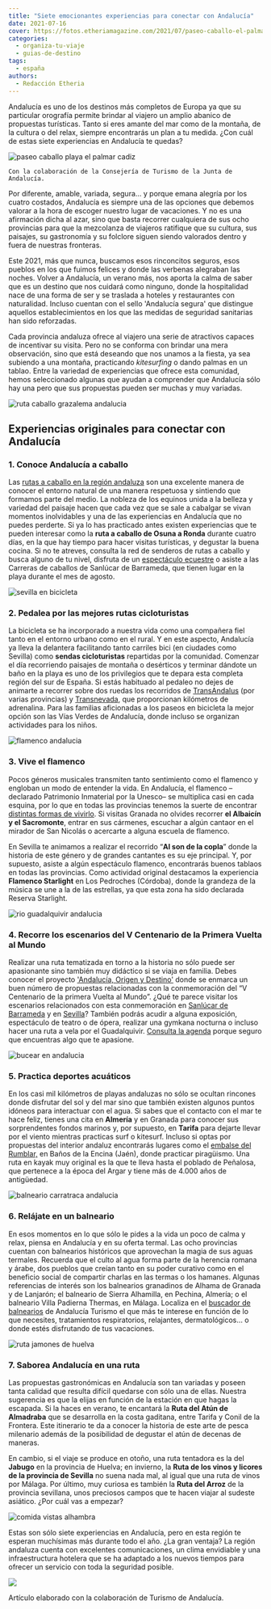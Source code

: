 ```yaml
---
title: "Siete emocionantes experiencias para conectar con Andalucía"
date: 2021-07-16
cover: https://fotos.etheriamagazine.com/2021/07/paseo-caballo-el-palmar.jpg
categories: 
  - organiza-tu-viaje
  - guias-de-destino
tags: 
  - españa
authors: 
  - Redacción Etheria
---
```


Andalucía es uno de los destinos más completos de Europa ya que su particular orografía permite brindar al viajero un amplio abanico de propuestas turísticas. Tanto si eres amante del mar como de la montaña, de la cultura o del relax, siempre encontrarás un plan a tu medida. ¿Con cuál de estas siete experiencias en Andalucía te quedas?

![paseo caballo playa el palmar cadiz](https://fotos.etheriamagazine.com/2021/07/paseo-caballo-el-palmar.jpg "Pasear por la playa a caballo es una de las emocionantes experiencias en Andalucía. © Turismo Andalucía")

```
Con la colaboración de la Consejería de Turismo de la Junta de Andalucía.
```

Por diferente, amable, variada, segura… y porque emana alegría por los cuatro costados, 
Andalucía es siempre una de las opciones que debemos valorar a la hora de escoger 
nuestro lugar de vacaciones. Y no es una afirmación dicha al azar, sino que basta 
recorrer cualquiera de sus ocho provincias para que la mezcolanza de viajeros ratifique 
que su cultura, sus paisajes, su gastronomía y su folclore siguen siendo valorados 
dentro y fuera de nuestras fronteras. 

Este 2021, más que nunca, buscamos esos rinconcitos seguros, esos pueblos en los que 
fuimos felices y donde las verbenas alegraban las noches. Volver a Andalucía, un verano 
más, nos aporta la calma de saber que es un destino que nos cuidará como ninguno, donde 
la hospitalidad nace de una forma de ser y se traslada a hoteles y restaurantes con 
naturalidad. Incluso cuentan con el sello 'Andalucía segura' que distingue aquellos 
establecimientos en los que las medidas de seguridad sanitarias han sido reforzadas. 

Cada provincia andaluza ofrece al viajero una serie de atractivos capaces de incentivar 
su visita. Pero no se conforma con brindar una mera observación, sino que está deseando 
que nos unamos a la fiesta, ya sea subiendo a una montaña, practicando _kitesurfing_ o 
dando palmas en un tablao. Entre la variedad de experiencias que ofrece esta comunidad, 
hemos seleccionado algunas que ayudan a comprender que Andalucía sólo hay una pero que 
sus propuestas pueden ser muchas y muy variadas. 

![ruta caballo grazalema andalucia](https://fotos.etheriamagazine.com/2021/07/ruta-caballo-grazalema.jpg "Ruta a caballo por el P.N. de la Sierra de Grazalema. © Turismo Andalucía")

## Experiencias originales para conectar con Andalucía

### 1\. Conoce Andalucía a caballo

Las [rutas a caballo en la región 
andaluza](https://www.andalucia.org/es/turismo-y-deporte/andalucia-caballo) son una 
excelente manera de conocer el entorno natural de una manera respetuosa y sintiendo que 
formamos parte del medio. La nobleza de los equinos unida a la belleza y variedad del 
paisaje hacen que cada vez que se sale a cabalgar se vivan momentos inolvidables y una 
de las experiencias en Andalucía que no puedes perderte. Si ya lo has practicado antes 
existen experiencias que te pueden interesar como la **ruta a caballo de Osuna a Ronda** 
durante cuatro días, en la que hay tiempo para hacer visitas turísticas, y degustar la 
buena cocina. Si no te atreves, consulta la red de senderos de rutas a caballo y busca 
alguno de tu nivel, disfruta de un [espectáculo ecuestre](https://www.realescuela.org/) 
o asiste a las Carreras de caballos de Sanlúcar de Barrameda, que tienen lugar en la 
playa durante el mes de agosto. 

![sevilla en bicicleta](https://fotos.etheriamagazine.com/2021/07/ruta-bicicleta-andalucia.jpg "Un paseo en bicicleta por Sevilla. © Turismo Andalucía")

### 2\. Pedalea por las mejores rutas cicloturistas  

La bicicleta se ha incorporado a nuestra vida como una compañera fiel tanto en el 
entorno urbano como en el rural. Y en este aspecto, Andalucía ya lleva la delantera 
facilitando tanto carriles bici (en ciudades como Sevilla) como **sendas cicloturistas** 
repartidas por la comunidad. Comenzar el día recorriendo paisajes de montaña o 
desérticos y terminar dándote un baño en la playa es uno de los privilegios que te 
depara esta completa región del sur de España. Si estás habituado al pedaleo no dejes de 
animarte a recorrer sobre dos ruedas los recorridos de 
[TransAndalus](https://www.andalucia.org/es/rutas-en-bicicleta) (por varias provincias) 
y [Transnevada](https://www.andalucia.org/internal_redirect/14899/), que proporcionan 
kilómetros de adrenalina. Para las familias aficionadas a los paseos en bicicleta la 
mejor opción son las Vías Verdes de Andalucía, donde incluso se organizan actividades 
para los niños. 

![flamenco andalucia](https://fotos.etheriamagazine.com/2021/07/flamenco-Palacio-Olvidados.jpg "Disfrutar de un espectáculo de flamenco es una experiencia obligada. © Turismo Andalucía")

### 3\. Vive el flamenco  

Pocos géneros musicales transmiten tanto sentimiento como el flamenco y engloban un modo 
de entender la vida. En Andalucía, el flamenco –declarado Patrimonio Inmaterial por la 
Unesco– se multiplica casi en cada esquina, por lo que en todas las provincias tenemos 
la suerte de encontrar [distintas formas de 
vivirlo](https://www.andalucia.org/es/flamenco). Si visitas Granada no olvides recorrer 
**el Albaicín y el Sacromonte**, entrar en sus cármenes, escuchar a algún cantaor en el 
mirador de San Nicolás o acercarte a alguna escuela de flamenco. 

En Sevilla te animamos a realizar el recorrido “**Al son de la copla**” donde la 
historia de este género y de grandes cantantes es su eje principal. Y, por supuesto, 
asiste a algún espectáculo flamenco, encontrarás buenos tablaos en todas las provincias. 
Como actividad original destacamos la experiencia **Flamenco Starlight** en Los 
Pedroches (Córdoba), donde la grandeza de la música se une a la de las estrellas, ya que 
esta zona ha sido declarada Reserva Starlight. 

![rio guadalquivir andalucia](https://fotos.etheriamagazine.com/2021/07/ruta-guadalquivir-andalucia.jpg "Río Guadalquivir a la altura de la Torre del Oro, en Sevilla. © Turismo Andalucía")

### 4\. Recorre los escenarios del V Centenario de la Primera Vuelta al Mundo

Realizar una ruta tematizada en torno a la historia no sólo puede ser apasionante sino 
también muy didáctico si se viaja en familia. Debes conocer el proyecto ['Andalucía, 
Origen y Destino'](https://origenydestino.andalucia.org/) donde se enmarca un buen 
número de propuestas relacionadas con la conmemoración del “V Centenario de la primera 
Vuelta al Mundo”. ¿Qué te parece visitar los escenarios relacionados con esta 
conmemoración en [Sanlúcar de 
Barrameda](https://origenydestino.andalucia.org/escenario/sanlucar-de-barrameda/) y en 
[Sevilla](https://origenydestino.andalucia.org/escenario/sevilla/)? También podrás 
acudir a alguna exposición, espectáculo de teatro o de ópera, realizar una gymkana 
nocturna o incluso hacer una ruta a vela por el Guadalquivir. [Consulta la 
agenda](https://origenydestino.andalucia.org/#Conoce-los-tescenariosde-un-viaje-historico) 
porque seguro que encuentras algo que te apasione. 

![bucear en andalucia](https://fotos.etheriamagazine.com/2021/07/buceo-andalucia.jpg "Los fondos marinos andaluces albergan una gran biodiversidad. © Turismo Andalucía")

### 5\. Practica deportes acuáticos

En los casi mil kilómetros de playas andaluzas no sólo se ocultan rincones donde 
disfrutar del sol y del mar sino que también existen algunos puntos idóneos para 
interactuar con el agua. Si sabes que el contacto con el mar te hace feliz, tienes una 
cita en **Almería** y en Granada para conocer sus sorprendentes fondos marinos y, por 
supuesto, en **Tarifa** para dejarte llevar por el viento mientras practicas surf o 
kitesurf. Incluso si optas por propuestas del interior andaluz encontrarás lugares como 
el [embalse del 
Rumblar,](https://www.andalucia.org/es/banos-de-la-encina-ofertas-kayaks-en-el-rumblar-jaen) 
en Baños de la Encina (Jaén), donde practicar piragüismo. Una ruta en kayak muy original 
es la que te lleva hasta el poblado de Peñalosa, que pertenece a la época del Argar y 
tiene más de 4.000 años de antigüedad. 

![balneario carratraca andalucia](https://fotos.etheriamagazine.com/2021/07/Carratraca-Balneario-andalucia.jpg "Balneario de Carratraca. © Turismo Andalucía")

### 6\. Relájate en un balneario

En esos momentos en lo que sólo le pides a la vida un poco de calma y relax, piensa en 
Andalucía y en su oferta termal. Las ocho provincias cuentan con balnearios históricos 
que aprovechan la magia de sus aguas termales. Recuerda que el culto al agua forma parte 
de la herencia romana y árabe, dos pueblos que creían tanto en su poder curativo como en 
el beneficio social de compartir charlas en las termas o los hamanes. Algunas 
referencias de interés son los balnearios granadinos de Alhama de Granada y de Lanjarón; 
el balneario de Sierra Alhamilla, en Pechina, Almería; o el balneario Villa Padierna 
Thermas, en Málaga. Localiza en el [buscador de 
balnearios](https://www.andalucia.org/es/busqueda?query=balnearios) de Andalucía Turismo 
el que más te interese en función de lo que necesites, tratamientos respiratorios, 
relajantes, dermatológicos… o donde estés disfrutando de tus vacaciones. 

![ruta jamones de huelva](https://fotos.etheriamagazine.com/2021/07/ruta-jamones-huelva.jpg "Las rutas gastronómicas permiten conocer mejor los sabores andaluces. © T. Andalucía")

### 7\. Saborea Andalucía en una ruta

Las propuestas gastronómicas en Andalucía son tan variadas y poseen tanta calidad que 
resulta difícil quedarse con sólo una de ellas. Nuestra sugerencia es que la elijas en 
función de la estación en que hagas la escapada. Si la haces en verano, te encantará la 
**Ruta del Atún de Almadraba** que se desarrolla en la costa gaditana, entre Tarifa y 
Conil de la Frontera. Este itinerario te da a conocer la historia de este arte de pesca 
milenario además de la posibilidad de degustar el atún de decenas de maneras. 

En cambio, si el viaje se produce en otoño, una ruta tentadora es la del **Jabugo** en 
la provincia de Huelva; en invierno, la **Ruta de los vinos y licores de la provincia de 
Sevilla** no suena nada mal, al igual que una ruta de vinos por Málaga. Por último, muy 
curiosa es también la **Ruta del Arroz** de la provincia sevillana, unos preciosos 
campos que te hacen viajar al sudeste asiático. ¿Por cuál vas a empezar? 

![comida vistas alhambra](https://fotos.etheriamagazine.com/2021/07/gastronomia-andalucia.jpg "Prueba el placer de comer con vistas a la Alhambra. © Turismo Andalucía")

Estas son sólo siete experiencias en Andalucía, pero en esta región te esperan 
muchísimas más durante todo el año. ¿La gran ventaja? La región andaluza cuenta con 
excelentes comunicaciones, un clima envidiable y una infraestructura hotelera que se ha 
adaptado a los nuevos tiempos para ofrecer un servicio con toda la seguridad posible. 

![](https://fotos.etheriamagazine.com/2021/07/Andalucia-turismo.png)

Artículo elaborado con la colaboración de Turismo de Andalucía.

